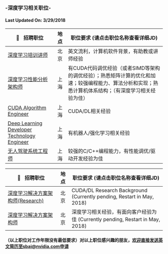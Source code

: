 ### -深度学习相关职位-
#### Last Updated On: 3/29/2018

|:pushpin:   招聘职位|地   点|职位要求 (请点击职位名称查看详细JD)|
|-------|:--------:|-------|
|[深度学习培训讲师](/深度学习培训讲师.md)| 北京| 英文流利，计算机软件背景，有助教或讲师经验|
|[深度学习性能分析架构师](/深度学习性能分析架构师.md)| 上海 |有CUDA代码调优经验（或者SIMD等架构的调优经验）；熟悉矩阵计算的优化和加速；较强编程能力、算法分析和实现；熟悉计算机体系结构；（有深度学习相关经验为佳）|
|[CUDA Algorithm Engineer](/CUDA_Algorithm_Engineer.md)| 上海|CUDA/DL相关经验|
|[Deep Learning Developer Technology Engineer](/Deep_Learning_Developer_Technology_Engineer.md)| 上海|有机器人/强化学习相关经验|
|[无人驾驶系统工程师](/无人驾驶系统工程师.md)| 上海|较强的C/C++编程能力，有性能调优/驱动开发经验为佳|

|:pushpin:   招聘职位|地   点|职位要求 (请点击职位名称查看详细JD)|
|-------|:--------:|-------|
|[深度学习解决方案架构师(Research)](/深度学习解决方案架构师(Research).md)| 北京 |CUDA/DL Research Background (Currently pending, Restart in May, 2018)|
|[深度学习解决方案架构师](/深度学习解决方案架构师.md)| 北京 |深度学习相关经验，有面向客户经验为佳 (Currently pending, Restart in May, 2018)|




#### （以上职位对工作年限没有最低要求）对以上职位感兴趣的朋友，欢迎直接发送英文简历至sbai@nvidia.com申请



